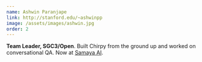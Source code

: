 ```yaml
---
name: Ashwin Paranjape
link: http://stanford.edu/~ashwinpp
image: /assets/images/ashwin.jpg
order: 2
---
```

**Team Leader, SGC3/Open**. Built Chirpy from the ground up and worked on conversational QA. Now at [Samaya AI](https://samaya.ai/).
